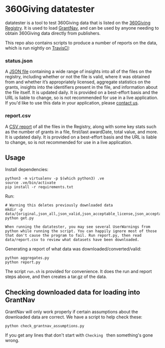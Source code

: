 # 360Giving datatester

datatester is a tool to test 360Giving data that is listed on the [360Giving Registry](http://data.threesixtygiving.org). It is used to load [GrantNav](http://grantnav.threesixtygiving.org), and can be used by anyone needing to obtain 360Giving data directly from publishers.

This repo also contains scripts to produce a number of reports on the data, which is run nightly on [TravisCI](https://travis-ci.com/ThreeSixtyGiving/datatester/builds):

### status.json

A [JSON file](https://storage.googleapis.com/datagetter-360giving-output/branch/master/status.json) containing a wide range of insights into all of the files on the registry, including whether or not the file is valid, where it was obtained from and whether it’s appropriately licensed, aggregate statistics on the grants, insights into the identifiers present in the file, and information about the file itself. It is updated daily. It is provided on a best-effort basis and the URL is liable to change, so is not recommended for use in a live application. If you'd like to use this data in your application, please [contact us](info@threesixtygiving.org).

### report.csv

A [CSV report](https://gist.github.com/30d835ae16e2a30efde8a63acf03628d) of all the files in the Registry, along with some key stats such as the number of grants in a file, first/last awardDate, total value, and more.  It is updated daily. It is provided on a best-effort basis and the URL is liable to change, so is not recommended for use in a live application.


## Usage

Install dependencies:

```
python3 -m virtualenv -p $(which python3) .ve
source .ve/bin/activate
pip install -r requirements.txt
```

Run:

```
# Warning this deletes previously downloaded data
mkdir -p data/{original,json_all,json_valid,json_acceptable_license,json_acceptable_license_valid}
python get.py

When running the datatester, you may see several UserWarnings from python while running the script. You can happily ignore most of those that don't cause the program to fail. Run report.py, then read data/report.csv to review what datasets have been downloaded.
```

Generating a report of what data was downloaded/converted/valid:

```
python aggregates.py
python report.py
```

The script `run.sh` is provided for convenience. It does the run and report
steps above, and then creates a tar.gz of the data.

## Checking downloaded data for loading into GrantNav

GrantNav will only work properly if certain assumptions about the downloaded
data are correct. We have a script to help check these:

```
python check_grantnav_assumptions.py
```

If you get any lines that don't start with `Checking ` then something's gone wrong.

